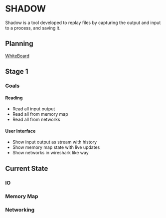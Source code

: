 # SHADOW

Shadow is a tool developed to replay files by capturing the output and input to a process, and saving it.


## Planning

[WhiteBoard](https://miro.com/app/board/uXjVL2dvQCc=/)

## Stage 1

### Goals

#### Reading

- Read all input output
- Read all from memory map
- Read all from networks

#### User Interface

- Show input output as stream with history
- Show memory map state with live updates
- Show networks in wireshark like way 


## Current State

### IO

### Memory Map

### Networking

